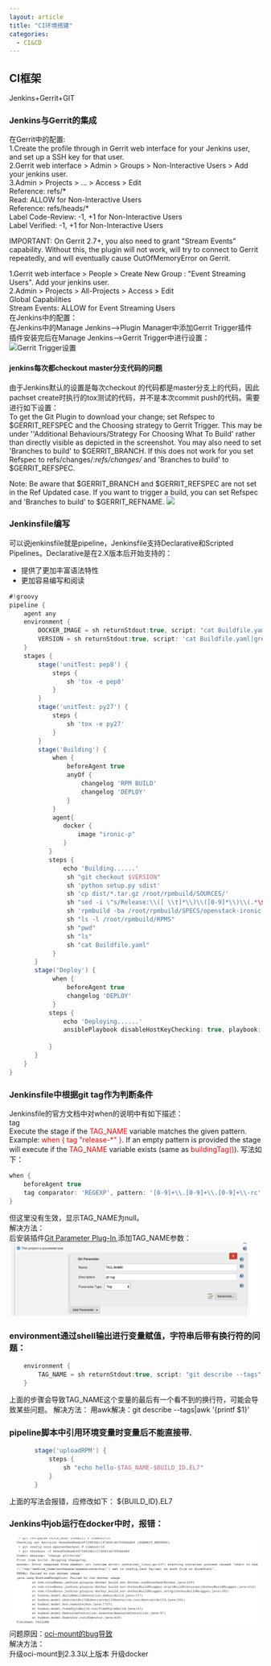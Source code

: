 ```yaml
---
layout: article
title: "CI环境搭建"
categories:
  - CI&CD
---
```

## CI框架
Jenkins+Gerrit+GIT
### Jenkins与Gerrit的集成
在Gerrit中的配置:  
1.Create the profile through in Gerrit web interface for your Jenkins user, and set up a SSH key for that user.  
2.Gerrit web interface > Admin > Groups > Non-Interactive Users > Add your jenkins user.  
3.Admin > Projects > ... > Access > Edit  
    Reference: refs/*  
    Read: ALLOW for Non-Interactive Users  
    Reference: refs/heads/*  
    Label Code-Review: -1, +1 for Non-Interactive Users  
    Label Verified: -1, +1 for Non-Interactive Users  

IMPORTANT: On Gerrit 2.7+, you also need to grant "Stream Events" capability. Without this, the plugin will not work, will try to connect to Gerrit repeatedly, and will eventually cause OutOfMemoryError on Gerrit.  

1.Gerrit web interface > People > Create New Group : "Event Streaming Users". Add your jenkins user.  
2.Admin > Projects > All-Projects > Access > Edit  
    Global Capabilities  
    Stream Events: ALLOW for Event Streaming Users  
在Jenkins中的配置：  
在Jenkins中的Manage Jenkins-->Plugin Manager中添加Gerrit Trigger插件  
插件安装完后在Manage Jenkins-->Gerrit Trigger中进行设置：  
![Gerrit Trigger设置](https://wiki.jenkins.io/download/attachments/45481993/server-settings.png?version=1&modificationDate=1278331124000&api=v2)
#### jenkins每次都checkout master分支代码的问题
由于Jenkins默认的设置是每次checkout 的代码都是master分支上的代码，因此pachset create时执行的tox测试的代码，并不是本次commit push的代码。需要进行如下设置：  
To get the Git Plugin to download your change; set Refspec to $GERRIT_REFSPEC and the Choosing strategy to Gerrit Trigger. This may be under ''Additional Behaviours/Strategy For Choosing What To Build' rather than directly visible as depicted in the screenshot. You may also need to set 'Branches to build' to $GERRIT_BRANCH. If this does not work for you set Refspec to refs/changes/*:refs/changes/* and 'Branches to build' to $GERRIT_REFSPEC.

Note: Be aware that $GERRIT_BRANCH and $GERRIT_REFSPEC are not set in the Ref Updated case. If you want to trigger a build, you can set Refspec and 'Branches to build' to $GERRIT_REFNAME.
![](https://wiki.jenkins.io/download/attachments/45481993/git_config.png?version=1&modificationDate=1278331124000&api=v2)
### Jenkinsfile编写
可以说jenkinsfile就是pipeline，Jenkinsfile支持Declarative和Scripted Pipelines。Declarative是在2.X版本后开始支持的：
- 提供了更加丰富语法特性
- 更加容易编写和阅读

```groovy
#!groovy
pipeline {
    agent any
    environment {
        DOCKER_IMAGE = sh returnStdout:true, script: "cat Buildfile.yaml|grep docker-image|awk '{printf \$2}'"
        VERSION = sh returnStdout:true, script: 'cat Buildfile.yaml|grep version|awk \'{print $2}\''
    }
    stages {
        stage('unitTest: pep8') {
            steps {
                sh 'tox -e pep8'
            }
        }
        stage('unitTest: py27') {
            steps {
                sh 'tox -e py27'
            }
        }
        stage('Building') {
            when {
                beforeAgent true
                anyOf {
                    changelog 'RPM BUILD'
                    changelog 'DEPLOY'
                }
            }
            agent{
               docker {
                   image "ironic-p"
               }
           }
           steps {
               echo 'Building......'
                sh "git checkout $VERSION"
                sh 'python setup.py sdist'
                sh 'cp dist/*.tar.gz /root/rpmbuild/SOURCES/'
                sh "sed -i \"s/Release:\\([ \\t]*\\)\\([0-9]*\\)\\(.*\$\\)/Release:\\1\${BUILD_ID}\\3/g\" /root/rpmbuild/SPECS/openstack-ironic.spec"
                sh 'rpmbuild -ba /root/rpmbuild/SPECS/openstack-ironic.spec'
                sh "ls -l /root/rpmbuild/RPMS"
                sh "pwd"
                sh "ls"
                sh "cat Buildfile.yaml"
            }
       }
       stage('Deploy') {
            when {
                beforeAgent true
                changelog 'DEPLOY'
            }
           steps {
               echo 'Deploying......'
               ansiblePlaybook disableHostKeyChecking: true, playbook: 'test-deploy.yaml'

           }
       }
    }
}
```

### Jenkinsfile中根据git tag作为判断条件
Jenkinsfile的官方文档中对when的说明中有如下描述：  
tag  
Execute the stage if the <font color=red>TAG_NAME</font> variable matches the given pattern. Example: <font color=red>when { tag "release-*" }</font>. If an empty pattern is provided the stage will execute if the <font color=red>TAG_NAME</font> variable exists (same as <font color=red>buildingTag()</font>).
写法如下：  
```Groovy
when {
    beforeAgent true
    tag comparator: 'REGEXP', pattern: '[0-9]+\\.[0-9]+\\.[0-9]+\\-rc'
}
```
但这里没有生效，显示TAG_NAME为null。  
解决方法：  
后安装插件[Git Parameter Plug-In](https://wiki.jenkins.io/display/JENKINS/Git+Parameter+Plugin),添加TAG_NAME参数：
![BuildByParameter](https://github.com/ronysun/MarkdownImage/raw/master/Jenkins-build-by-paramiter.png)

### environment通过shell输出进行变量赋值，字符串后带有换行符的问题：
```Groovy
    environment {
        TAG_NAME = sh returnStdout:true, script: "git describe --tags"
    }
```
上面的步骤会导致TAG_NAME这个变量的最后有一个看不到的换行符，可能会导致某些问题。
解决方法：
用awk解决：git describe --tags|awk '{printf $1}'
### pipeline脚本中引用环境变量时变量后不能直接带.
```Groovy
       stage('uploadRPM') {
           steps {
               sh "echo hello-$TAG_NAME-$BUILD_ID.EL7"
           }
       }
```
上面的写法会报错，应修改如下：
${BUILD_ID}.EL7
### Jenkins中job运行在docker中时，报错：
![error-build-in-docker](https://github.com/ronysun/MarkdownImage/raw/master/Jenkins-build-in-docker-error.png)
问题原因：[oci-mount的bug导致](https://access.redhat.com/errata/RHBA-2018:0434)  
解决方法：  
升级oci-mount到2.3.3以上版本
升级docker
